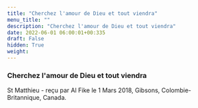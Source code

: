 ```yaml
---
title: "Cherchez l'amour de Dieu et tout viendra"
menu_title: ""
description: "Cherchez l'amour de Dieu et tout viendra"
date: 2022-06-01 06:00:01+00:335
draft: False
hidden: True
weight:
---
```

### Cherchez l'amour de Dieu et tout viendra

St Matthieu - reçu par Al Fike le 1 Mars 2018, Gibsons, Colombie-Britannique, Canada.



